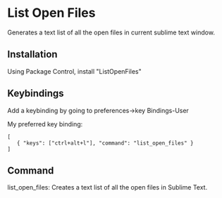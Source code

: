 List Open Files
==========

Generates a text list of all the open files in current sublime text window.

Installation
------------

Using Package Control, install "ListOpenFiles"


Keybindings
------------

Add a keybinding by going to preferences->key Bindings-User


My preferred key binding:

    [
       { "keys": ["ctrl+alt+l"], "command": "list_open_files" }
    ]


Command
------------
list_open_files: Creates a text list of all the open files in Sublime Text.
